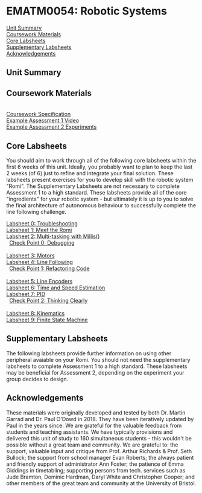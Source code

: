# EMATM0054: Robotic Systems

<a href="https://github.com/paulodowd/EMATM0054_20_21#unit-summary">Unit Summary</a>
<br>
<a href="https://github.com/paulodowd/EMATM0054_20_21#coursework-materials">Coursework Materials</a>
<br>
<a href="https://github.com/paulodowd/EMATM0054_20_21#core-labsheets">Core Labsheets</a>
<br>
<a href="https://github.com/paulodowd/EMATM0054_20_21#supplementary-labsheets">Supplementary Labsheets</a>
<br>
<a href="https://github.com/paulodowd/EMATM0054_20_21#Acknowledgements">Acknowledgements</a>
<br>

## Unit Summary

## Coursework Materials

<br><a href="">Coursework Specification</a>
<br><a href="">Example Assessment 1 Video</a>
<br><a href="">Example Assessment 2 Experiments</a>

## Core Labsheets

You should aim to work through all of the following core labsheets within the first 6 weeks of this unit. Ideally, you probably want to plan to keep the last 2 weeks (of 6) just to refine and integrate your final solution.  These labsheets present exercises for you to develop skill with the robotic system "Romi".  The Supplementary Labsheets are not necessary to complete Assessment 1 to a high standard.  These labsheets provide all of the core "ingredients" for your robotic system - but ultimately it is up to you to solve the final architecture of autonomous behaviour to successfully complete the line following challenge. 

<a href="https://github.com/paulodowd/EMATM0054_20_21/blob/master/Labsheets/Core/L0_Troubleshooting.ipynb">Labsheet 0: Troubleshooting</a>
<br><a href="https://github.com/paulodowd/EMATM0054_20_21/blob/master/Labsheets/Core/L1_MeetTheRomi.ipynb">Labsheet 1: Meet the Romi</a>
<br><a href="https://github.com/paulodowd/EMATM0054_20_21/blob/master/Labsheets/Core/L2_MultiTaskingWithMillis.ipynb">Labsheet 2: Multi-tasking with Millis()</a>
<br>&nbsp;&nbsp;<a href="https://github.com/paulodowd/EMATM0054_20_21/blob/master/Labsheets/Core/C0_Debugging.ipynb">Check Point 0: Debugging</a>
<br>
<br><a href="https://github.com/paulodowd/EMATM0054_20_21/blob/master/Labsheets/Core/L3_Motors.ipynb">Labsheet 3: Motors</a>
<br><a href="https://github.com/paulodowd/EMATM0054_20_21/blob/master/Labsheets/Core/L4_LineFollowing.ipynb">Labsheet 4: Line Following</a>
<br>&nbsp;&nbsp;<a href="https://github.com/paulodowd/EMATM0054_20_21/blob/master/Labsheets/Core/C1_Refactoring.ipynb">Check Point 1: Refactoring Code</a>
<br>
<br><a href="https://github.com/paulodowd/EMATM0054_20_21/blob/master/Labsheets/Core/L5_Encoders.ipynb">Labsheet 5: Line Encoders</a>
<br><a href="https://github.com/paulodowd/EMATM0054_20_21/blob/master/Labsheets/Core/L6_TimeAndSpeedEstimation.ipynb">Labsheet 6: Time and Speed Estimation</a>
<br><a href="https://github.com/paulodowd/EMATM0054_20_21/blob/master/Labsheets/Core/L7_PID.ipynb">Labsheet 7: PID</a>
<br>&nbsp;&nbsp;<a href="https://github.com/paulodowd/EMATM0054_20_21/blob/master/Labsheets/Core/C3_ThinkingClearly.ipynb">Check Point 2: Thinking Clearly</a>
<br>
<br><a href="https://github.com/paulodowd/EMATM0054_20_21/blob/master/Labsheets/Core/L8_Kinematics.ipynb">Labsheet 8: Kinematics</a>
<br><a href="https://github.com/paulodowd/EMATM0054_20_21/blob/master/Labsheets/Core/L9_FiniteStateMachine.ipynb">Labsheet 9: Finite State Machine</a>


## Supplementary Labsheets

The following labsheets provide further information on using other peripheral avaiable on your Romi.  You should not need the supplementary labsheets to complete Assessment 1 to a high standard.  These labsheets may be beneficial for Assessment 2, depending on the experiment your group decides to design.

## Acknowledgements

These materials were originally developed and tested by both Dr. Martin Garrad and Dr. Paul O'Dowd in 2018.  They have been iteratively updated by Paul in the years since.  We are grateful for the valuable feedback from students and teaching assistants.  We have typically provisions and delivered this unit of study to 160 simultaneous students - this wouldn't be possible without a great team and community.  We are grateful to: the support, valuable input and critique from Prof. Arthur Richards & Prof. Seth Bullock; the support from school manager Evan Roberts; the always patient and friendly support of administrator Ann Foster; the patience of Emma Giddings in timetabling; supporting persons from tech. services such as Jude Bramton, Dominic Hardman, Daryl White and Christopher Cooper; and other members of the great team and community at the University of Bristol.
